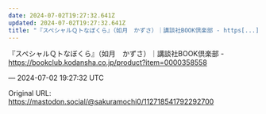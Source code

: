 ```yaml
---
date: 2024-07-02T19:27:32.641Z
updated: 2024-07-02T19:27:32.641Z
title: "『スペシャルＱトなぼくら』（如月　かずさ）｜講談社BOOK倶楽部 - https[...]"
---
```


<p>『スペシャルＱトなぼくら』（如月　かずさ）｜講談社BOOK倶楽部 - <a href="https://bookclub.kodansha.co.jp/product?item=0000358558" target="_blank" rel="nofollow noopener" translate="no"><span class="invisible">https://</span><span class="ellipsis">bookclub.kodansha.co.jp/produc</span><span class="invisible">t?item=0000358558</span></a></p>

&mdash; 2024-07-02 19:27:32 UTC

Original URL: https://mastodon.social/@sakuramochi0/112718541792292700
